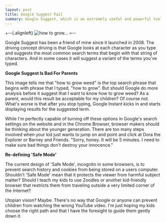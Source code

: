 ```yaml
---
layout: post
title: Google Suggest Fail
summary: Google Suggest, which is an extremely useful and powerful tool that allows you to find what you need quickly, fails our children by exposing them to damaging material.
---
```

+--{.alignleft}
![how to grow...](http://25.media.tumblr.com/tumblr_ma9g7zDCO01rgucydo1_400.png)
=--

Google Suggest has been a friend of mine since it launched in 2008. The driving concept driving is that Google looks at each character as you type and suggests the most common search terms that begin with that string of characters. And in some cases it will suggest a variant of the terms you've typed.

**Google Suggest Is Bad For Parents**

This image tells me that "how to grow weed" is the top search phrase that begins with phrase that I typed, "how to grow". But should Google do more analysis before it suggest that I want to know how to grow weed? As a parent, would this result be acceptable for my children? Of course not.
What's worse is that after you stop typing, Google Instant kicks in and starts displaying results for the suggested term.

While I'm perfectly capable of turning off these options in Google's search settings on the website and in the Chrome Browser, browser makers should be thinking about the younger generation. There are too many steps involved when your kid just wants to jump on and point and click at Dora the Explorer or Barney and Friends. "Sorry, honey. It will be 5 minutes. I need to make sure bad things don't destroy your innocence."

**Re-defining 'Safe Mode'**

The current design of 'Safe Mode', incognito in some browsers, is to prevent search history and cookies from being stored on a users computer. Shouldn't 'Safe Mode' mean that it protects the viewer from harmful subject matter? Should I teach my kids to use Zoodles or another kid-friendly browser that restricts them from traveling outside a very limited corner of the Internet?

Utopian vision? Maybe. There's no way that Google or anyone can prevent children from watching the wrong YouTube video.  I'm just hoping my kids choose the right path and that I have the foresight to guide them gently down it.